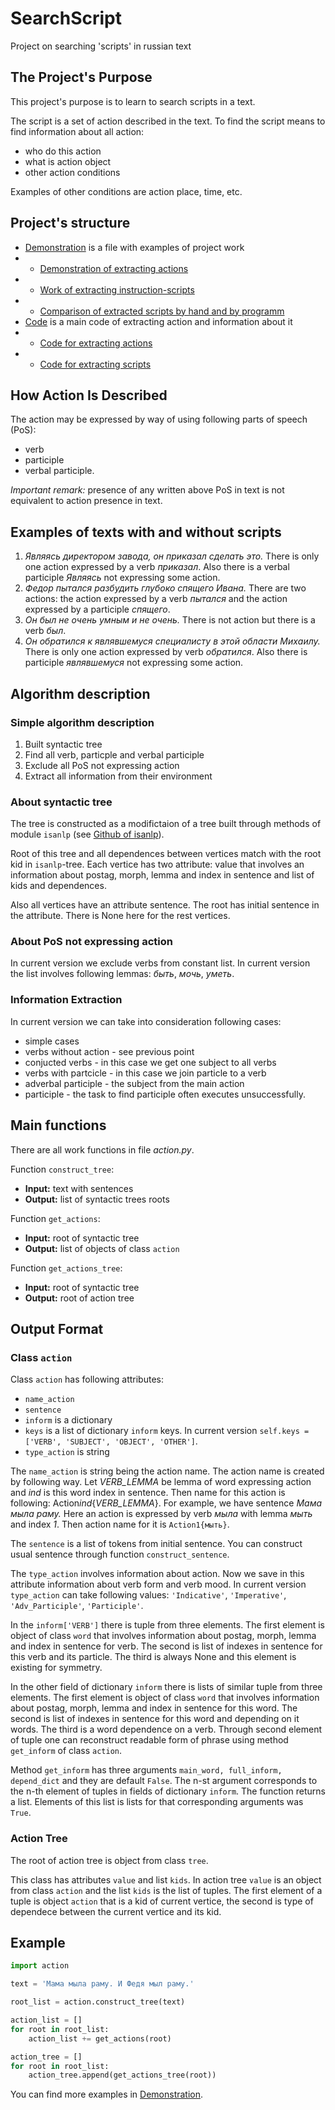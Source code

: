 # SearchScript
Project on searching 'scripts' in russian text

## The Project's Purpose

This project's purpose is to learn to search scripts in a text.

The script is a set of action described in the text. To find the script means to find information about all action:

* who do this action
* what is action object
* other action conditions

Examples of other conditions are action place, time, etc.


## Project's structure

* [Demonstration](https://github.com/ASEDOS999/SearchScript/tree/master/Demonstration) is a file with examples of project work
* * [Demonstration of extracting actions](https://github.com/ASEDOS999/SearchScript/blob/master/Demonstration/Action_Tests.ipynb)
* * [Work of extracting instruction-scripts](https://github.com/ASEDOS999/SearchScript/tree/master/Demonstration/Instuctions)
* * [Comparison of extracted scripts by hand and by programm](https://github.com/ASEDOS999/SearchScript/tree/master/Demonstration/Script%20made%20by%20hand)
* [Code](https://github.com/ASEDOS999/SearchScript/tree/master/ScriptExtract) is a main code of extracting action and information about it
* * [Code for extracting actions](https://github.com/ASEDOS999/SearchScript/blob/master/ScriptExtract/action.py)
* * [Code for extracting scripts](https://github.com/ASEDOS999/SearchScript/blob/master/ScriptExtract/TextProcessing.py)


## How Action Is Described

The action may be expressed by way of using following parts of speech (PoS):

* verb
* participle
* verbal participle.

*Important remark:* presence of any written above PoS in text is not equivalent to action presence in text.

## Examples of texts with and without scripts
 
1. *Являясь директором завода, он приказал сделать это.* There is only one action expressed by a verb *приказал*. Also there is a verbal participle *Являясь* not expressing some action.
2. *Федор пытался разбудить глубоко спящего Ивана.* There are two actions: the action expressed by a verb *пытался* and the action expressed by a participle *спящего*.
3. *Он был не очень умным и не очень.* There is not action but there is a verb *был*.
4. *Он обратился к являвшемуся специалисту в этой области Михаилу.* There is only one action expressed by verb *обратился*. Also there is participle *являвшемуся* not expressing some action.

## Algorithm description

### Simple algorithm description

1. Built syntactic tree
2. Find all verb, particple and verbal participle
3. Exclude all PoS not expressing action
4. Extract all information from their environment

### About syntactic tree

The tree is constructed as a modifictaion of a tree built through methods of module `isanlp` (see [Github of isanlp](https://github.com/IINemo/isanlp)).

Root of this tree and all dependences between vertices match with the root kid in `isanlp`-tree. Each vertice has two attribute: value that involves an information about postag, morph, lemma and index in sentence and list of kids and dependences.

Also all vertices have an attribute sentence. The root has initial sentence in the attribute. There is None here for the rest vertices.

### About PoS not expressing action

In current version we exclude verbs from constant list. In current version the list involves following lemmas: *быть*, *мочь*, *уметь*.

### Information Extraction

In current version we can take into consideration following cases:

* simple cases
* verbs without action - see previous point
* conjucted verbs - in this case we get one subject to all verbs
* verbs with partcicle - in this case we join particle to a verb
* adverbal participle - the subject from the main action
* participle - the task to find participle often executes unsuccessfully.

## Main functions

There are all work functions in file *action.py*.

Function `construct_tree`:

* **Input:** text with sentences
* **Output:** list of syntactic trees roots

Function `get_actions`:

* **Input:** root of syntactic tree
* **Output:** list of objects of class `action`

Function `get_actions_tree`:

* **Input:** root of syntactic tree
* **Output:** root of action tree

## Output Format

### Class `action`

Class `action` has following attributes: 

* `name_action`
* `sentence`
* `inform` is a dictionary
* `keys` is a list of dictionary `inform` keys. In current version `self.keys = ['VERB', 'SUBJECT', 'OBJECT', 'OTHER']`.
* `type_action` is string

The `name_action` is string being the action name. The action name is created by following way. Let *VERB_LEMMA* be lemma of word expressing action and *ind* is this word index in sentence. Then name for this action is following: Action*ind*{*VERB_LEMMA*}. For example, we have sentence *Мама мыла раму.* Here an action is expressed by verb *мыла* with lemma *мыть* and index *1*. Then action name for it is `Action1{мыть}`.

The `sentence` is a list of tokens from initial sentence. You can construct usual sentence through function `construct_sentence`.

The `type_action` involves information about action. Now we save in this attribute information about verb form and verb mood. In current version `type_action` can take following values: `'Indicative'`, `'Imperative'`, `'Adv_Participle'`, `'Participle'`.

In the `inform['VERB']` there is tuple from three elements. The first element is object of class `word` that involves information about postag, morph, lemma and index in sentence for verb. The second is list of indexes in sentence for this verb and its particle. The third is always None and this element is existing for symmetry.

In the other field of dictionary `inform` there is lists of similar tuple from three elements. The first element is object of class `word` that involves information about postag, morph, lemma and index in sentence for this word. The second is list of indexes in sentence for this word and depending on it words. The third is a word dependence on a verb. Through second element of tuple one can reconstruct readable form of phrase using method `get_inform` of class `action`.

Method `get_inform` has three arguments `main_word, full_inform, depend_dict` and they are default `False`. The n-st argument corresponds to the n-th element of tuples in fields of dictionary `inform`. The function returns a list. Elements of this list is lists for that corresponding arguments was `True`.

### Action Tree

The root of action tree is object from class `tree`.

This class has attributes `value` and list `kids`. In action tree `value` is an object from class `action` and the list `kids` is the list of tuples. The first element of a tuple is object `action` that is a kid of current vertice, the second is type of dependece between the current vertice and its kid.

## Example

```python
import action

text = 'Мама мыла раму. И Федя мыл раму.'

root_list = action.construct_tree(text)

action_list = []
for root in root_list:
    action_list += get_actions(root)

action_tree = []
for root in root_list:
    action_tree.append(get_actions_tree(root))
```

You can find more examples in [Demonstration](https://github.com/ASEDOS999/SearchScript/blob/master/Tests.ipynb).